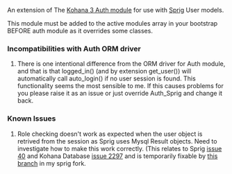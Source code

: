 An extension of The [Kohana 3 Auth module](http://github.com/kohana/auth) for use with [Sprig](http://github.com/shadowhand/sprig) User models.

This module must be added to the active modules array in your bootstrap BEFORE auth module as it overrides some classes.

### Incompatibilities with Auth ORM driver

1.    There is one intentional difference from the ORM driver for Auth module, and that is that logged_in() (and by extension get_user()) will automatically call auto_login() if no user session is found. This functionality seems the most sensible to me. If this causes problems for you please raise it as an issue or just override Auth_Sprig and change it back.

### Known Issues

1.    Role checking doesn't work as expected when the user object is retrived from the session as Sprig uses Mysql Result objects. Need to investigate how to make this work correctly.
	(This relates to Sprig [issue 40](http://github.com/shadowhand/sprig/issues/#issue/40) and Kohana Database [issue 2297](http://dev.kohanaphp.com/issues/2297) and is temporarily fixable by [this branch](http://github.com/banks/sprig/tree/serializable) in my sprig fork. 